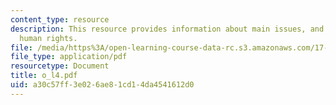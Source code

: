 ```yaml
---
content_type: resource
description: This resource provides information about main issues, and theories of
  human rights.
file: /media/https%3A/open-learning-course-data-rc.s3.amazonaws.com/17-523-ethnicity-and-race-in-world-politics-fall-2005/a30c57ff3e026ae81cd14da4541612d0_o_l4.pdf
file_type: application/pdf
resourcetype: Document
title: o_l4.pdf
uid: a30c57ff-3e02-6ae8-1cd1-4da4541612d0
---
```

